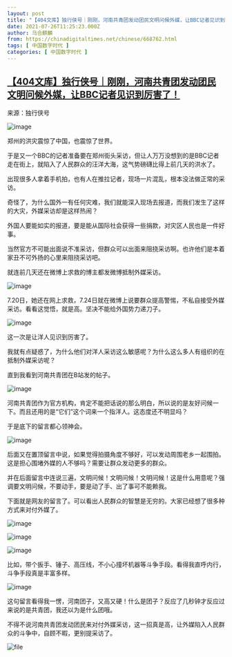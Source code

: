 ```yaml
---
layout: post
title: "【404文库】独行侠号｜刚刚，河南共青团发动团民文明问候外媒，让BBC记者见识到厉害了！"
date: 2021-07-26T11:25:23.000Z
author: 乌合麒麟
from: https://chinadigitaltimes.net/chinese/668762.html
tags: [ 中国数字时代 ]
categories: [ 中国数字时代 ]
---
```

<!--1627298723000-->
[【404文库】独行侠号｜刚刚，河南共青团发动团民文明问候外媒，让BBC记者见识到厉害了！](https://chinadigitaltimes.net/chinese/668762.html)
------

<div>
<p>来源：独行侠号</p><p><img src="https://chinadigitaltimes.net/chinese/files/2021/07/post-668762-60fe9ac1b2d1a." alt="image" /></p><p>郑州的洪灾震惊了中国，也震惊了世界。</p><p>于是又一个BBC的记者准备要在郑州街头采访，但让人万万没想到的是BBC记者走在街上，就陷入了人民群众的汪洋大海，这气势磅礴比得上前几天的洪水了。</p><p>出现很多人拿着手机拍，也有人在推拉记者，现场一片混乱，根本没法做正常的采访。</p><p>奇怪了，为什么国外一有任何灾难，我们就能深入现场去报道，而我们发生了这样的大灾，外媒采访却是这样热闹？</p><p>外国人要能如实的报道，要是能从国际社会获得一些捐款，对灾区人民也是一件好事。</p><p>当然官方不可能出面说不准采访，但群众可以出面来阻挠采访啊。也许他们是本着家丑不可外扬的心里来阻挠采访吧。</p><p>就连前几天还在微博上求救的博主都发微博抵制外媒采访。</p><p><img src="https://chinadigitaltimes.net/chinese/files/2021/07/post-668762-60fe9ac1e721f." alt="image" /></p><p>7.20日，她还在网上求救，7.24日就在微博上说要群众提高警惕，不私自接受外媒采访。看看这觉悟，就是高。坚决不能给外国势力递刀子。</p><p><img src="https://chinadigitaltimes.net/chinese/files/2021/07/post-668762-60fe9ac2298fc." alt="image" /></p><p>这一次是让洋人见识到厉害了。</p><p>我就有点疑惑了，为什么他们对洋人采访这么敏感呢？为什么这么多人有组织的在抵制外媒采访呢？</p><p>直到我看到河南共青团在B站发的帖子。</p><p><img src="https://chinadigitaltimes.net/chinese/files/2021/07/post-668762-60fe9ac26395e." alt="image" /></p><p>河南共青团作为官方机构，肯定不能把话说的那么明白，所以说的是友好问候一下。而且还用的是“它们”这个词来一个指洋人。这态度还不明显吗？</p><p>于是底下的留言都心领神会。</p><p><img src="https://chinadigitaltimes.net/chinese/files/2021/07/post-668762-60fe9ac29c538." alt="image" /></p><p>后面又在置顶留言中说，如果觉得拍摄角度不够好，可以发动周围老乡一起围拍。这是担心围堵外媒的人不够吗？需要让群众发动更多的群众。</p><p>并在后面留言中连说三遍，文明问候！文明问候！文明问候！这是什么用意呢？强调要文明问候，不要动手，要是动了手、出了事可不能赖我。</p><p>下面就是网友的留言了。可以看出人民群众的智慧是无穷的。大家已经想了很多种方式来对付外媒了。</p><p><img src="https://chinadigitaltimes.net/chinese/files/2021/07/post-668762-60fe9ac45b817." alt="image" /></p><p><img src="https://chinadigitaltimes.net/chinese/files/2021/07/post-668762-60fe9ac48948d." alt="image" /></p><p><img src="https://chinadigitaltimes.net/chinese/files/2021/07/post-668762-60fe9ac4bd3a3." alt="image" /></p><p>比如，带个扳手、锤子、高压线，不小心撞坏机器等斗争手段。看得我直呼内行，斗争手段真是丰富多样。</p><p><img src="https://chinadigitaltimes.net/chinese/files/2021/07/post-668762-60fe9ac5023a4." alt="image" /></p><p>这句留言看得我一愣，河南团子，又高又硬！什么是团子？反应了几秒钟才反应过来说的是共青团，我还以为是什么团哦。</p><p>不得不说河南共青团发动团民来对付外媒采访，这一招真是高，让外媒陷入人民群众的斗争中，自顾不暇，更别提采访了。</p><p><img src="https://chinadigitaltimes.net/chinese/files/2021/07/image-1627298563700.png" alt="file" /></p>
</div>
